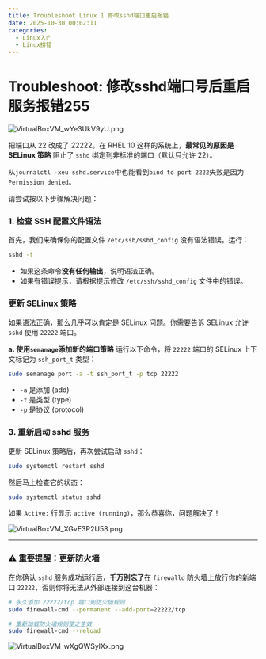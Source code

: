 ```yaml
---
title: Troubleshoot Linux 1 修改sshd端口重启报错
date: 2025-10-30 00:02:11
categories:
  - Linux入门
  - Linux排错
---
```

# Troubleshoot: 修改sshd端口号后重启服务报错255

![VirtualBoxVM_wYe3UkV9yU.png](https://pub-85d4dcece16844bf8290aa4b33608ccd.r2.dev/ShareX/2025/10/VirtualBoxVM_wYe3UkV9yU.png)

把端口从 22 改成了 22222。在 RHEL 10 这样的系统上，**最常见的原因是 SELinux 策略** 阻止了 `sshd` 绑定到非标准的端口（默认只允许 22）。

从`journalctl -xeu sshd.service`中也能看到`bind to port 2222`失败是因为`Permission denied`。

请尝试按以下步骤解决问题：

### 1\. 检查 SSH 配置文件语法

首先，我们来确保你的配置文件 `/etc/ssh/sshd_config` 没有语法错误。运行：

```bash
sshd -t
```

  * 如果这条命令**没有任何输出**，说明语法正确。
  * 如果有错误提示，请根据提示修改 `/etc/ssh/sshd_config` 文件中的错误。

### 更新 SELinux 策略

如果语法正确，那么几乎可以肯定是 SELinux 问题。你需要告诉 SELinux 允许 `sshd` 使用 `22222` 端口。

**a. 使用`semanage`添加新的端口策略**
运行以下命令，将 `22222` 端口的 SELinux 上下文标记为 `ssh_port_t` 类型：

```bash
sudo semanage port -a -t ssh_port_t -p tcp 22222
```

  * `-a` 是添加 (add)
  * `-t` 是类型 (type)
  * `-p` 是协议 (protocol)

### 3\. 重新启动 sshd 服务

更新 SELinux 策略后，再次尝试启动 `sshd`：

```bash
sudo systemctl restart sshd
```

然后马上检查它的状态：

```bash
sudo systemctl status sshd
```

如果 `Active:` 行显示 `active (running)`，那么恭喜你，问题解决了！

![VirtualBoxVM_XGvE3P2U58.png](https://pub-85d4dcece16844bf8290aa4b33608ccd.r2.dev/ShareX/2025/10/VirtualBoxVM_XGvE3P2U58.png)

-----

### ⚠️ 重要提醒：更新防火墙

在你确认 `sshd` 服务成功运行后，**千万别忘了**在 `firewalld` 防火墙上放行你的新端口 `22222`，否则你将无法从外部连接到这台机器：

```bash
# 永久添加 22222/tcp 端口到防火墙规则
sudo firewall-cmd --permanent --add-port=22222/tcp

# 重新加载防火墙规则使之生效
sudo firewall-cmd --reload
```

![VirtualBoxVM_wXgQWSylXx.png](https://pub-85d4dcece16844bf8290aa4b33608ccd.r2.dev/ShareX/2025/10/VirtualBoxVM_wXgQWSylXx.png)

